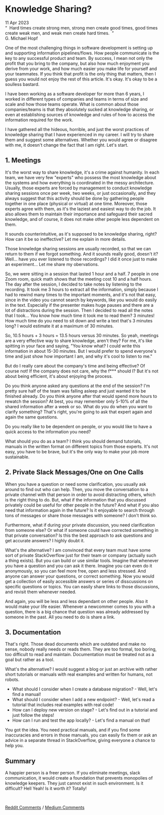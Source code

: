 # Knowledge Sharing?
<div class="date">11 Apr 2023</div>

<div class="quote">
  <div class="quote-text">
    &ldquo;&nbsp;&nbsp;Hard times create strong men, strong men create good times, good times create weak men, and weak men create hard times.&nbsp;&nbsp;&rdquo;
  </div>
  <div class="quote-author">
    G. Michael Hopf
  </div>
</div>

One of the most challenging things in software development is setting up and supporting information pipelines/flows. How people communicate is the key to any successful product and team. By success, I mean not only the profit that you bring to the company, but also how much enjoyment you derive from your work, and how much easier you make life for yourself and your teammates. If you think that profit is the only thing that matters, then I guess you would not enjoy the rest of this article. It's okay. It's okay to be a soulless bastard.

I have been working as a software developer for more than 6 years, I worked in different types of companies and teams in terms of size and scale and how those teams operate. What is common about those companies/teams is that they absolutely sucked at knowledge sharing, or even at establishing sources of knowledge and rules of how to access the information required for the work.

I have gathered all the hideous, horrible, and just the worst practices of knowledge sharing that I have experienced in my career. I will try to share them and suggest some alternatives. Whether you would agree or disagree with me, it doesn't change the fact that I am right. Let's start.
<br>

## 1. Meetings
It's the worst way to share knowledge, it's a crime against humanity. In each team, we have very few "experts" who possess the most knowledge about the systems and how everything is coordinated in the messy architecture. Usually, those experts are forced by management to conduct knowledge sharing sessions once per week, two weeks, or just occasionally, and they always suggest that this activity should be done by gathering people together in one place (physical or virtual) at one time. Moreover, those experts agree with them, as it's the laziest and easiest way to do the job. It also allows them to maintain their importance and safeguard their sacred knowledge, and of course, it does not make other people less dependent on them.

It sounds counterintuitive, as it's supposed to be knowledge sharing, right? How can it be so ineffective? Let me explain in more details.

Those knowledge sharing sessions are usually recorded, so that we can return to them if we forgot something. And it sounds really good, doesn't it? Well... have you ever listened to those recordings? I did it once just to make an experiment... Let me share my obervations.

So, we were sitting in a session that lasted 1 hour and a half. 7 people in one Zoom room, quick math shows that the meeting cost 10 and a half hours. The day after the session, I decided to take notes by listening to the recording. It took me 3 hours to extract all the information, simply because I had to rewind many times to the important moments, and it's not that easy, since in the video you cannot search by keywords, like you would do easily in the text. Especially if the presenter makes huge pauses and there are a lot of distractions during the session. Then I decided to read all the notes that I took... You know how much time it took me to read them? 3 minutes! How much time do you need to sit down and write a text that's 3 minutes long? I would estimate it at a maximum of 30 minutes.

So, 10.5 hours + 3 hours = 13.5 hours versus 30 minutes. So yeah, meetings are a very effective way to share knowledge, aren't they? For me, it's like spitting in your face and saying, "You know what? I could write this information in about 15-30 minutes. But I would prefer to spend everyone's time and just show how important I am, and why it's cool to listen to me."

But do I really care about the company's time and being effective? Of course not! If the company does not care, why the f*** should I? But it's not about being efficient, it's about enjoying the process.

Do you think anyone asked any questions at the end of the session? I'm pretty sure half of the team was falling asleep and just wanted it to be finished already. Do you think anyone after that would spend more hours to rewatch the session? At best, you may remember only 5-10% of all the shared information after a week or so. What do you do when you want to clarify something? That's right, you're going to ask that expert again and again the same questions.

Do you really like to be dependent on people, or you would like to have a quick access to the information you need?

What should you do as a team? I think you should demand tutorials, manuals in the written format on different topics from those experts. It's not easy, you have to be brave, but it's the only way to make your job more sustainable.
<br>

## 2. Private Slack Messages/One on One Calls
When you have a question or need some clarification, you usually ask around to find out who can help. Then, you move the conversation to a private channel with that person in order to avoid distracting others, which is the right thing to do. But, what if the information that you discussed privately could be useful for other people in the future? And what if you also need that information again in the future? Is it enjoyable to search through tons of messages or share those messages with someone? I don't think so.

Furthermore, what if during your private discussion, you need clarification from someone else? Or what if someone could have corrected something in that private conversation? Is this the best approach to ask questions and get accurate answers? I highly doubt it.

What's the alternative? I am convinced that every team must have some sort of private StackOverflow just for their team or company (actually such a thing exists). But you can build or use similar tools. Imagine that whenever you have a question and you can ask it there. Imagine you can even do it anonymously, so you can feel more free, open and less stressed. And anyone can answer your questions, or correct something. Now you would get a collection of easily accessible answers or series of disscussions on specific questions or topics. You can easily share links to those discussions, and revisit them whenever needed.

And again, you will be less and less dependant on other people. Also it would make your life easier. Whenever a newcommer comes to you with a question, there is a big chance that question was already addressed by someone in the past. All you need to do is share a link.
<br>

## 3. Documentation
That's right. Those dead documents which are outdated and make no sense, nobody really needs or reads them. They are too formal, too boring, too difficult to read and maintain. Documentation must be treated not as a goal but rather as a tool.

What's the alternative? I would suggest a blog or just an archive with rather short tutorials or manuals with real examples and written for humans, not robots.

- What should I consider when I create a database migration? - Well, let's find a manual!
- What should I consider when I add a new endpoint? - Well, let's read a tutorial that includes real examples with real code!
- How can I deploy new version on stage? - Let's find out in a tutorial and just follow the steps!
- How can I run and test the app locally? - Let's find a manual on that!

You got the idea. You need practical manuals, and if you find some inaccuracies and errors in those manuals, you can easily fix them or ask an advice in a separate thread in StackOverflow, giving everyone a chance to help you.
<br>

## Summary
A happier person is a freer person. If you eliminate meetings, slack communication, it would create a foundation that prevents monopolies of knowledge keepers. They just cannot exist in such environment. Is it difficult? Hell Yeah! Is it worth it? Totally!

<br>

[Reddit Comments](https://www.reddit.com/user/gyen/comments/12j1wh4/3_sins_of_knowledge_sharing/) / [Medium Comments](https://medium.com/@guseynism/3-sins-of-knowledge-sharing-7df09df466d8)

